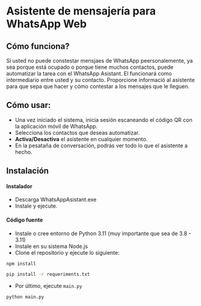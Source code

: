 # Asistente de mensajería para WhatsApp Web

## Cómo funciona?

Si usted no puede constestar mensjaes de WhatsApp peersonalemente, ya sea porque está ocupado o porque tiene muchos contactos, puede automatizar la tarea con el WhatsApp Asistant.
El funcionará como intermediario entre usted y su contacto.
Proporcione informació al asistente para que sepa que hacer y cómo contestar a los mensajes que le lleguen.

## Cómo usar:
- Una vez iniciado el sistema, inicia sesión escaneando el código QR con la aplicación móvil de WhatsApp.
- Selecciona los contactos que deseas automatizar.
- __Activa/Desactiva__ el asistente en cualquier momento.
- En la pesataña de conversación, podrás ver todo lo que el asistente a hecho.

## Instalación
#### Instalador
- Descarga WhatsAppAsistant.exe
- Instale y ejecute.

#### Código fuente
- Instale o cree entorno de Python 3.11 (muy importante que sea de 3.8 - 3.11)
- Instale en su sistema Node.js
- Clone el repositorio y ejecute lo siguiente:
```bash
npm install
```
```bash
pip install -r requeriments.txt
```
- Por último, ejecute `main.py`

```bash
python main.py
```